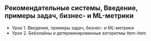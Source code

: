 ## Рекомендательные системы, Введение, примеры задач, бизнес- и ML-метрики 
* Урок 1. Введение, примеры задач, бизнес- и ML-метрики
* Урок 2. Бейзлайны и детерминированные алгоритмы item-item
